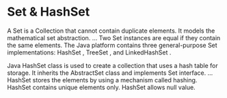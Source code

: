 # Set & HashSet

A Set is a Collection that cannot contain duplicate elements. 
It models the mathematical set abstraction. ... Two Set instances 
are equal if they contain the same elements. The Java platform 
contains three general-purpose Set implementations: HashSet , 
TreeSet , and LinkedHashSet .

Java HashSet class is used to create a collection that uses a hash 
table for storage. It inherits the AbstractSet class and implements 
Set interface. ... HashSet stores the elements by using a mechanism 
called hashing. HashSet contains unique elements only. HashSet allows 
null value.